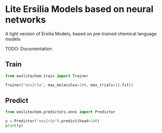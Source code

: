 # Lite Ersilia Models based on neural networks
A light version of Ersilia Models, based on pre-trained chemical language models

TODO: Documentation

## Train

```python
from eoslitechem.train import Trainer

Trainer("eos2r5a", max_molecules=100, max_trials=1).fit()
```

## Predict

```python
from eoslitechem.predictors.onnx import Predictor

y = Predictor("eos2r5a").predict(head=100)
print(y)
```
